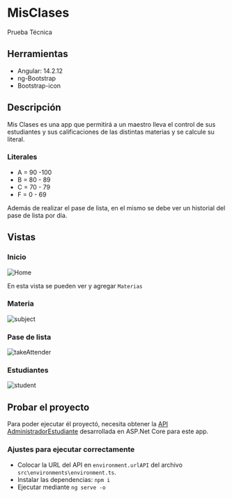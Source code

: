 # MisClases 

Prueba Técnica

## Herramientas
- Angular: 14.2.12
- ng-Bootstrap
- Bootstrap-icon

## Descripción

Mis Clases es una app que permitirá a un maestro lleva el control de sus estudiantes y sus calificaciones de  las distintas materias y se calcule su literal.

### Literales
- A = 90 -100
- B = 80 - 89
- C = 70 - 79
- F = 0 - 69

Además de realizar el pase de lista, en el mismo se debe ver un historial del pase de lista por día.

## Vistas
### Inicio  
![Home](https://user-images.githubusercontent.com/77866123/210020532-1d9bc068-9f79-46d7-823d-3edebdbc407c.gif)

En esta vista se pueden ver y agregar `Materias` 

### Materia
![subject](https://user-images.githubusercontent.com/77866123/210021183-9443f61a-c5d2-4cbe-8d6d-f5ee7594b41a.gif)

### Pase de lista
![takeAttender](https://user-images.githubusercontent.com/77866123/210021765-89baf657-1149-4ead-9b26-3538c693d23f.gif)

### Estudiantes
![student](https://user-images.githubusercontent.com/77866123/210022227-3bffb924-1edc-437d-b579-bdd1a1b8c9d2.gif)

## Probar el proyecto

Para poder ejecutar él proyectó, necesita obtener la [API AdministradorEstudiante](https://github.com/JuniorSamuel/AdministradorEstudianteAPI) desarrollada en ASP.Net Core para este app. 

### Ajustes para ejecutar correctamente

- Colocar la URL del API en `environment.urlAPI` del archivo `src\environments\environment.ts`.
- Instalar las dependencias: `npm i`
- Ejecutar mediante `ng serve -o`


